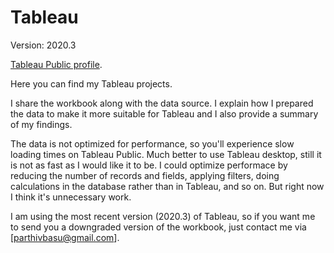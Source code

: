 # Tableau 

Version: $2020.3$

[Tableau Public profile](https://public.tableau.com/profile/parthivbasu).

Here you can find my Tableau projects.

I share the workbook along with the data source. I explain how I prepared the data to make it more suitable for Tableau and I also provide a summary of my findings.

The data is not optimized for performance, so you'll experience slow loading times on Tableau Public. Much better to use Tableau desktop, still it is not as fast as I would like it to be. I could optimize performace by reducing the number of records and fields, applying filters, doing calculations in the database rather than in Tableau, and so on. But right now I think it's unnecessary work.

I am using the most recent version ($2020.3$) of Tableau, so if you want me to send you a downgraded version of the workbook, just contact me via [parthivbasu@gmail.com].

